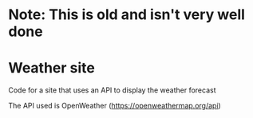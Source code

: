 # Note: This is old and isn't very well done

# Weather site
Code for a site that uses an API to display the weather forecast

The API used is OpenWeather (https://openweathermap.org/api)
